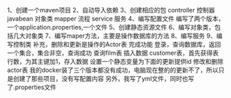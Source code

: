 1、创建一个maven项目
2、自动导入依赖
3、创建相应的包
controller  控制器
javabean 对象类
mapper  流程
service 服务
4、编写配置文件
编写了两个版本，一个application.properties,一个文件
5、创建静态资源文件
6、编写对象类，包括几大对象类
7、编写maper方法，主要是操作数据库的方法
8、编写服务
9、编写控制类
补充，删除和更新是操作的Actor表
完成功能
登录，查询数据库，返回一个集合，集合非空，查询成功
查询film表
插入数据 customer表，首先获得表行数，为其主键加1，存入数据
设置一个静态变量为下面的更新提供id
修改和删除 actor表
我的docker装了三个版本都没有成功，电脑现在整的的更新不了，所以只是创建了那些项目，没有写配置内容
另外，我写了yml文件，同时也写了.properties文件


